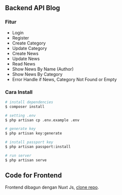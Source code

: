 
## Backend API Blog
### Fitur
- Login
- Register
- Create Category
- Update Category
- Create News
- Update News
- Read News
- Show News By Name (Author)
- Show News By Category
- Error Handle if News, Category Not Found or Empty

### Cara Install
```bash
# install dependencies
$ composer install

# setting .env
$ php artisan cp .env.example .env

# generate key
$ php artisan key:generate

# install passport key
$ php artisan passport:install

# run server
$ php artisan serve
```

## Code for Frontend

Frontend dibagun dengan Nuxt Js, [clone repo](https://github.com/andes2912/frontend-blog).

